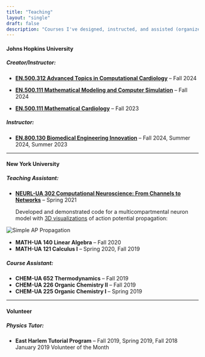 ```yaml
---
title: "Teaching"
layout: "single"
draft: false
description: "Courses I've designed, instructed, and assisted (organized by institution and role)."
---
```


#### Johns Hopkins University
##### Creator/Instructor:
- [**EN.500.312 Advanced Topics in Computational Cardiology**](/files/Fall_2024_HEROIC_Syllabus.pdf) – Fall 2024  
    
- [**EN.500.111 Mathematical Modeling and Computer Simulation**](/files/Fall_2024_HEART_Syllabus.pdf)  – Fall 2024  
 
- [**EN.500.111 Mathematical Cardiology**](/files/Fall_2023_HEART_Syllabus.pdf)   – Fall 2023  


##### Instructor:
- [**EN.800.130 Biomedical Engineering Innovation**](/files/BMEISyllabus.pdf) – Fall 2024, Summer 2024, Summer 2023  


---

#### New York University
##### Teaching Assistant:
- [**NEURL-UA 302 Computational Neuroscience: From Channels to Networks**](https://as.nyu.edu/departments/cns/UndergraduateProgram/Courses/Channels/ComputationalNeuroscienceFromChannelstoNetworksSampleSyllabus.html) – Spring 2021

  Developed and demonstrated code for a multicompartmental neuron model with [3D visualizations](https://www.youtube.com/watch?v=3RDD7zvEwiA&list=PLQ_KsQ99ZUQMcyG-MsnAIeghDuepldWs7&pp=gAQBiAQB) of action potential propagation:

<div style="margin-top: 5px; margin-bottom: 15px; text-align: left;">
  <img src="/images/simple-ap-prop2.gif" alt="Simple AP Propagation" 
       style="max-width: 50%; height: auto; display: inline-block;">
</div>


  
- **MATH-UA 140 Linear Algebra** – Fall 2020  
- **MATH-UA 121 Calculus I** – Spring 2020, Fall 2019

##### Course Assistant:
- **CHEM-UA 652 Thermodynamics** – Fall 2019  
- **CHEM-UA 226 Organic Chemistry II** – Fall 2019  
- **CHEM-UA 225 Organic Chemistry I** – Spring 2019

---

#### Volunteer
##### Physics Tutor:
- **East Harlem Tutorial Program** – Fall 2019, Spring 2019, Fall 2018  
  January 2019 Volunteer of the Month
